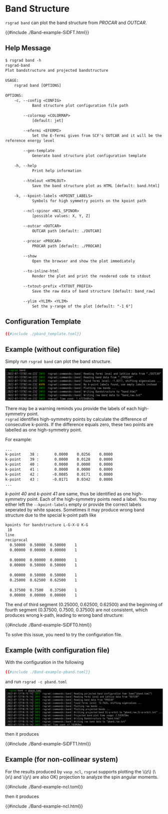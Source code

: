 # Band Structure

`rsgrad band` can plot the band structure from _PROCAR_ and _OUTCAR_.

{{#include ./Band-example-SiDFT.html}}

## Help Message
```shell
$ rsgrad band -h
rsgrad-band
Plot bandstructure and projected bandstructure

USAGE:
    rsgrad band [OPTIONS]

OPTIONS:
    -c, --config <CONFIG>
            Band structure plot configuration file path

        --colormap <COLORMAP>
            [default: jet]

        --efermi <EFERMI>
            Set the E-fermi given from SCF's OUTCAR and it will be the reference energy level

        --gen-template
            Generate band structure plot configuration template

    -h, --help
            Print help information

        --htmlout <HTMLOUT>
            Save the band structure plot as HTML [default: band.html]

    -k, --kpoint-labels <KPOINT_LABELS>
            Symbols for high symmetry points on the kpoint path

        --ncl-spinor <NCL_SPINOR>
            [possible values: X, Y, Z]

        --outcar <OUTCAR>
            OUTCAR path [default: ./OUTCAR]

        --procar <PROCAR>
            PROCAR path [default: ./PROCAR]

        --show
            Open the browser and show the plot immediately

        --to-inline-html
            Render the plot and print the rendered code to stdout

        --txtout-prefix <TXTOUT_PREFIX>
            Save the raw data of band structure [default: band_raw]

        --ylim <YLIM> <YLIM>
            Set the y-range of the plot [default: "-1 6"]
```

## Configuration Template

```toml
{{#include ./pband_template.toml}}
```

## Example (without configuration file)

Simply run `rsgrad band` can plot the band structure. 

![](./Band-example.png)

There may be a warning reminds you provide the labels of each high-symmetry point.  
`rsgrad` identifies high-symmetry points by calculate the difference of consecutive k-points.
If the difference equals zero, these two points are labelled as one high-symmetry point.  

For example:
```
...
k-point    38 :       0.0000    0.0256    0.0000
k-point    39 :       0.0000    0.0128    0.0000
k-point    40 :       0.0000    0.0000    0.0000
k-point    41 :       0.0000    0.0000    0.0000
k-point    42 :      -0.0085    0.0171    0.0000
k-point    43 :      -0.0171    0.0342    0.0000
...
```
_k-point 40_ and _k-point 41_ are same, thus be identified as one high-symmetry point. Each of the high-symmetry
points need a label. You may either left the `--kpoint-labels` empty or provide the correct labels seperated
by white spaces. Sometimes it may produce wrong band structure due to the special k-point path like

```
kpoints for bandstructure L-G-X-U K-G
 10
line
reciprocal
  0.50000  0.50000  0.50000    1
  0.00000  0.00000  0.00000    1

  0.00000  0.00000  0.00000    1
  0.00000  0.50000  0.50000    1

  0.00000  0.50000  0.50000    1
  0.25000  0.62500  0.62500    1

  0.37500  0.7500   0.37500    1
  0.00000  0.00000  0.00000    1
```

The end of third segment (0.25000, 0.62500, 0.62500) and the beginning of fourth segment (0.37500, 0.7500, 0.37500) 
are not consistent, which produces wrong k-path, leading to wrong band structure:

{{#include ./Band-example-SiDFT0.html}}

To solve this issue, you need to try the configuration file.

## Example (with configuration file)

With the configuration in the following

```toml
{{#include ./Band-example-pband.toml}}
```

and run `rsgrad -c pband.toml`

![](./Band-example-configuration.png)

then it produces

{{#include ./Band-example-SiDFT1.html}}

## Example (for non-collinear system)

For the results produced by `vasp_ncl`, `rsgrad` supports plotting the \\(z\\) (\\(x\\) and \\(y\\) are also OK) projection to
analyze the spin angular moments.

{{#include ./Band-example-ncl.toml}}

then it produces

{{#include ./Band-example-ncl.html}}
